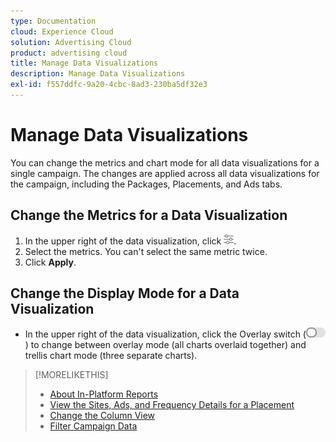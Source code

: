 ```yaml
---
type: Documentation
cloud: Experience Cloud
solution: Advertising Cloud
product: advertising cloud
title: Manage Data Visualizations
description: Manage Data Visualizations
exl-id: f557ddfc-9a20-4cbc-8ad3-230ba5df32e3
---
```

# Manage Data Visualizations

You can change the metrics and chart mode for all data visualizations for a single campaign. The changes are applied across all data visualizations for the campaign, including the Packages, Placements, and Ads tabs.

## Change the Metrics for a Data Visualization

1. In the upper right of the data visualization, click ![Settings](/help/dsp/assets/settings-chart.png).
1. Select the metrics.
   You can't select the same metric twice.
1. Click **Apply**.

## Change the Display Mode for a Data Visualization

* In the upper right of the data visualization, click the Overlay switch (![Overlay switch](/help/dsp/assets/overlay.png)) to change between overlay mode (all charts overlaid together) and trellis chart mode (three separate charts).

>[!MORELIKETHIS]
>
>* [About In-Platform Reports](campaign-reports-about.md)
>* [View the Sites, Ads, and Frequency Details for a Placement](placement-details-view.md)
>* [Change the Column View](column-view-change.md)
>* [Filter Campaign Data](campaign-data-filter.md)
